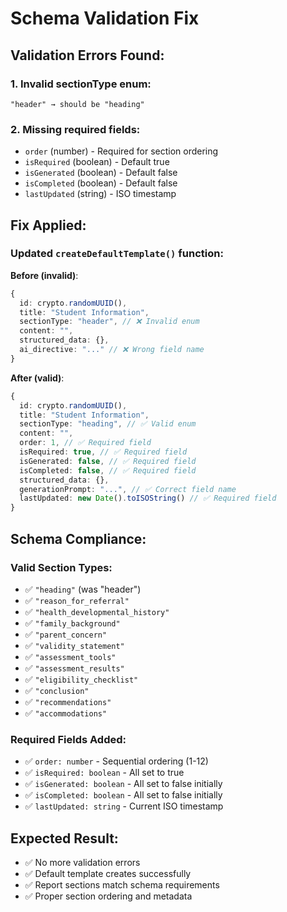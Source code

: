 # Schema Validation Fix

## Validation Errors Found:

### 1. **Invalid sectionType enum**:
```
"header" → should be "heading"
```

### 2. **Missing required fields**:
- `order` (number) - Required for section ordering
- `isRequired` (boolean) - Default true
- `isGenerated` (boolean) - Default false  
- `isCompleted` (boolean) - Default false
- `lastUpdated` (string) - ISO timestamp

## Fix Applied:

### Updated `createDefaultTemplate()` function:

**Before (invalid)**:
```typescript
{
  id: crypto.randomUUID(),
  title: "Student Information", 
  sectionType: "header", // ❌ Invalid enum
  content: "",
  structured_data: {},
  ai_directive: "..." // ❌ Wrong field name
}
```

**After (valid)**:
```typescript
{
  id: crypto.randomUUID(),
  title: "Student Information",
  sectionType: "heading", // ✅ Valid enum
  content: "",
  order: 1, // ✅ Required field
  isRequired: true, // ✅ Required field
  isGenerated: false, // ✅ Required field
  isCompleted: false, // ✅ Required field
  structured_data: {},
  generationPrompt: "...", // ✅ Correct field name
  lastUpdated: new Date().toISOString() // ✅ Required field
}
```

## Schema Compliance:

### Valid Section Types:
- ✅ `"heading"` (was "header")
- ✅ `"reason_for_referral"`
- ✅ `"health_developmental_history"`
- ✅ `"family_background"`
- ✅ `"parent_concern"`
- ✅ `"validity_statement"`
- ✅ `"assessment_tools"`
- ✅ `"assessment_results"`
- ✅ `"eligibility_checklist"`
- ✅ `"conclusion"`
- ✅ `"recommendations"`
- ✅ `"accommodations"`

### Required Fields Added:
- ✅ `order: number` - Sequential ordering (1-12)
- ✅ `isRequired: boolean` - All set to true
- ✅ `isGenerated: boolean` - All set to false initially
- ✅ `isCompleted: boolean` - All set to false initially
- ✅ `lastUpdated: string` - Current ISO timestamp

## Expected Result:
- ✅ No more validation errors
- ✅ Default template creates successfully
- ✅ Report sections match schema requirements
- ✅ Proper section ordering and metadata